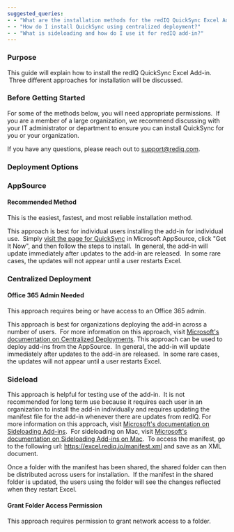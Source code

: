 ```yaml
---
suggested_queries:
- - "What are the installation methods for the redIQ QuickSync Excel Add-in?"
- - "How do I install QuickSync using centralized deployment?"
- - "What is sideloading and how do I use it for redIQ add-in?"
---
```

### **Purpose**

This guide will explain how to install the redIQ QuickSync Excel Add-in.  Three different approaches for installation will be discussed.  

### **Before Getting Started**

For some of the methods below, you will need appropriate permissions.  If you are a member of a large organization, we recommend discussing with your IT administrator or department to ensure you can install QuickSync for you or your organization.

If you have any questions, please reach out to [support@rediq.com](mailto:support@rediq.com).

### **Deployment Options**

### AppSource

#### Recommended Method

This is the easiest, fastest, and most reliable installation method.

This approach is best for individual users installing the add-in for individual use.  Simply [visit the page for QuickSync](https://appsource.microsoft.com/en-us/product/office/WA200001147) in Microsoft AppSource, click "Get It Now", and then follow the steps to install.  In general, the add-in will update immediately after updates to the add-in are released.  In some rare cases, the updates will not appear until a user restarts Excel.

### **Centralized Deployment**

#### Office 365 Admin Needed

This approach requires being or have access to an Office 365 admin.

This approach is best for organizations deploying the add-in across a number of users.  For more information on this approach, visit [Microsoft's documentation on Centralized Deployments](https://docs.microsoft.com/en-us/office/dev/add-ins/publish/centralized-deployment#recommended-approach-for-deploying-office-add-ins). This approach can be used to deploy add-ins from the AppSource.  In general, the add-in will update immediately after updates to the add-in are released.  In some rare cases, the updates will not appear until a user restarts Excel.

### **Sideload**

This approach is helpful for testing use of the add-in.  It is not recommended for long term use because it requires each user in an organization to install the add-in individually and requires updating the manifest file for the add-in whenever there are updates from redIQ. For more information on this approach, visit [Microsoft's documentation on Sideloading Add-ins](https://docs.microsoft.com/en-us/office/dev/add-ins/testing/create-a-network-shared-folder-catalog-for-task-pane-and-content-add-ins).  For sideloading on Mac, visit [Microsoft's documentation on Sideloading Add-ins on Mac](https://docs.microsoft.com/en-us/office/dev/add-ins/testing/sideload-an-office-add-in-on-ipad-and-mac).  To access the manifest, go to the following url: <https://excel.rediq.io/manifest.xml> and save as an XML document.

Once a folder with the manifest has been shared, the shared folder can then be distributed across users for installation.  If the manifest in the shared folder is updated, the users using the folder will see the changes reflected when they restart Excel. 

#### Grant Folder Access Permission

This approach requires permission to grant network access to a folder.